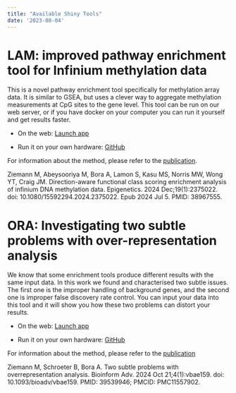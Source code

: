 ```yaml
---
title: "Available Shiny Tools"
date: '2023-08-04'
---
```


# LAM: improved pathway enrichment tool for Infinium methylation data

This is a novel pathway enrichment tool specifically for methylation array data.
It is similar to GSEA, but uses a clever way to aggregate methylation measurements
at CpG sites to the gene level.
This tool can be run on our web server, or if you have docker on your computer
you can run it yourself and get results faster.

* On the web: [Launch app](https://lam.ziemann-lab.net)

* Run it on your own hardware: [GitHub](https://github.com/markziemann/gmea_app)

For information about the method, please refer to the [publication](https://doi.org/10.1080/15592294.2024.2375022).

Ziemann M, Abeysooriya M, Bora A, Lamon S, Kasu MS, Norris MW, Wong YT, Craig JM. Direction-aware functional class scoring enrichment analysis of infinium DNA methylation data. Epigenetics. 2024 Dec;19(1):2375022. doi: 10.1080/15592294.2024.2375022. Epub 2024 Jul 5. PMID: 38967555.

# ORA: Investigating two subtle problems with over-representation analysis

We know that some enrichment tools produce different results with the same input
data.
In this work we found and characterised two subtle issues.
The first one is the improper handling of background genes, and the second one
is improper false discovery rate control.
You can input your data into this tool and it will show you how these two problems
can distort your results.

* On the web: [Launch app](https://oratool.ziemann-lab.net)

* Run it on your own hardware: [GitHub](https://github.com/markziemann/background?tab=readme-ov-file#shiny-app)

For information about the method, please refer to the [publication](https://doi.org/10.1093/bioadv/vbae159)

Ziemann M, Schroeter B, Bora A. Two subtle problems with overrepresentation analysis. Bioinform Adv. 2024 Oct 21;4(1):vbae159. doi: 10.1093/bioadv/vbae159. PMID: 39539946; PMCID: PMC11557902.
